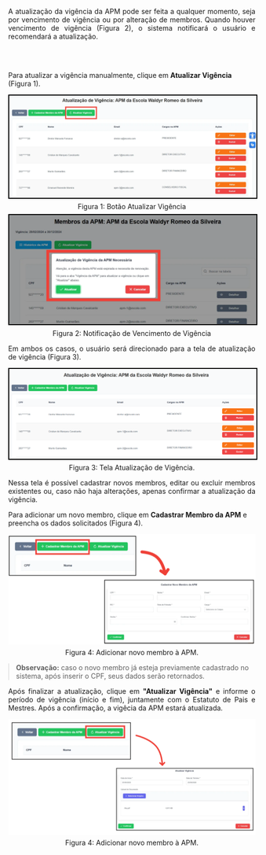 <p align="justify">
A atualização da vigência da APM pode ser feita a qualquer momento, seja por vencimento de vigência ou por alteração de membros. Quando houver vencimento de vigência (Figura 2), o sistema notificará o usuário e recomendará a atualização.

<br><br>

Para atualizar a vigência manualmente, clique em <strong>Atualizar Vigência</strong> (Figura 1).
</p>

<figure style="margin: 0.5em 0;">
    <img src="../../img/pc/apm/atualizar-vigencia/TelaAPM.png" style="border: 2px solid black;">
    <figcaption style="margin-top: 0.3em; text-align: center;">Figura 1: Botão Atualizar Vigência</figcaption>
</figure>

<figure style="margin: 0.5em 0;">
    <img src="../../img/pc/apm/atualizar-vigencia/NotificacaoAtt.png" style="border: 2px solid black;">
    <figcaption style="margin-top: 0.3em; text-align: center;">Figura 2: Notificação de Vencimento de Vigência</figcaption>
</figure>

<p align="justify">
Em ambos os casos, o usuário será direcionado para a tela de atualização de vigência (Figura 3).
</p>

<figure style="margin: 0.5em 0;">
    <img src="../../img/pc/apm/atualizar-vigencia/TelaAtualizarVigencia.png" style="border: 2px solid black;">
    <figcaption style="margin-top: 0.3em; text-align: center;">Figura 3: Tela Atualização de Vigência.</figcaption>
</figure>

<p align="justify">
Nessa tela é possível cadastrar novos membros, editar ou excluir membros existentes ou, caso não haja alterações, apenas confirmar a atualização da vigência.

Para adicionar um novo membro, clique em <strong>Cadastrar Membro da APM</strong> e preencha os dados solicitados (Figura 4).
</p>

<figure style="margin: 0.5em 0;">
    <img src="../../img/pc/apm/atualizar-vigencia/DadosNovoMembro.png">
    <figcaption style="margin-top: 0.3em; text-align: center;">Figura 4: Adicionar novo membro à APM.</figcaption>
</figure>

<blockquote style="margin: 1em 0;">
      <strong>Observação:</strong> caso o novo membro já esteja previamente cadastrado no sistema, após inserir o CPF, seus dados serão retornados.
</blockquote>

<p align="justify">
Após finalizar a atualização, clique em <strong>"Atualizar Vigência"</strong> e informe o período de vigência (início e fim), juntamente com o Estatuto de Pais e Mestres. Após a confirmação, a vigêcia da APM estará atualizada.
</p> 

<figure style="margin: 0.5em 0;">
    <img src="../../img/pc/apm/atualizar-vigencia/DialogAtualizar.png">
    <figcaption style="margin-top: 0.3em; text-align: center;">Figura 4: Adicionar novo membro à APM.</figcaption>
</figure>


